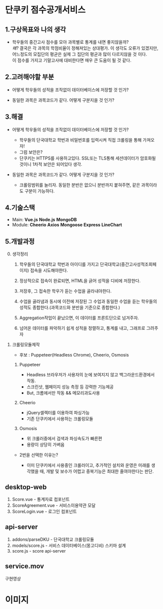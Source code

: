 # 단쿠키 점수공개서비스


1.구상목표와 나의 생각
--------
- 학우들의 중간고사 점수를 모아 과목별로 통계를 내면 좋지않을까?<br>
*왜?* 결국은 각 과목의 학점비율이 정해져있는 상대평가. 이 생각도 오류가 있겠지만,<br>
어느정도의 모집단의 평균은 실제 그 집단의 평균과 많이 다르지않을 것 이다.<br>
이 점수를 가지고 기말고사에 대비한다면 매우 큰 도움이 될 것 같다.


2.고려해야할 부분
-------
- 어떻게 학우들의 성적을 조작없이 데이터베이스에 저장할 것 인가?

- 동일한 과목은 과목코드가 같다. 어떻게 구분지을 것 인가?

3.해결
--------
+ 어떻게 학우들의 성적을 조작없이 데이터베이스에 저장할 것 인가?
    - 학우들의 단국대학교 학번과 비밀번호를 입력시켜 직접 크롤링을 통해 가져오자!
    - 그럼 보안은?
    - 단쿠키는 HTTPS를 사용하고있다. SSL또는 TLS통해 세션데이터가 암호화될 것이니 1차적 보안은 되어있다 생각.
    
    
+ 동일한 과목은 과목코드가 같다. 어떻게 구분지을 것 인가?
    - 크롤링범위를 늘리자. 동일한 분반은 없으니 분반까지 붙혀주면, 같은 과목이라도 구분이 가능하다.
    

4.기술스택
----------
- Main: **Vue.js** **Node.js** **MongoDB**
- Module: **Cheerio** **Axios** **Mongoose** **Express** **LineChart** 

5.개발과정
-----
0. 생각정리
    1. 학우들의 단국대학교 학번과 아이디를 가지고 단국대학교(중간고사성적조회페이지) 접속을 시도해야한다.
    2. 정상적으로 접속이 완료되면, HTML을 긁어 성적을 디비에 저장한다.
    3. 저장후, 그 접속한 학우가 듣는 수업을 골라내야한다.
    4. 수업을 골라냄과 동시에 이전에 저장된 그 수업과 동일한 수업을 듣는 학우들의 성적도 종합한다.(과목코드와 분반을 기준으로 종합한다.)
    5. Aggregation작업이 끝났으면, 이 데이터를 프론트단으로 넘겨주자.
    
    6. 넘어온 데이터를 파악하기 쉽게 성적을 정렬하고, 통계를 내고, 그래프로 그려주자

1. 크롤링모듈제작

    - 후보 : Puppeteer(Headless Chrome), Cheerio, Osmosis
    
    1. Puppeteer
    
        - Headless 브라우저가 사용자의 눈에 보여지지 않고 백그라운드환경에서 작동.
        - 스크린샷, 웹페이지 성능 측정 등 강력한 기능제공
        - But, 크롬에서만 작동 && 메모리과도사용
        
    2. Cheerio
    
        - jQuery셀렉터를 이용하여 파싱가능
        - 기존 단쿠키에서 사용하는 크롤링모듈
    
    3. Osmosis
        - 위 크롤러중에서 검색과 파싱속도가 빠른편
        - 용량이 상당히 가벼움

    - 2번을 선택한 이유는?
    
        - 이미 단쿠키에서 사용중인 크롤러이고, 추가적인 설치와 운영은 미래를 생각했을 때, 개발 및 보수가 어렵고 중복기능은 최대한 줄여야한다는 판단.

        
        

desktop-web
------
1. Score.vue - 통계자료 컴포넌트
2. ScoreAgreement.vue - 서비스이용약관 모달
3. ScoreLogin.vue - 로그인 컴포넌트


api-server
------
1. addons/parseDKU - 단국대학교 크롤링모듈
2. models/score.js - 서비스 데이터베이스(몽고디비) 스키마 설계
3. score.js - score api-server

service.mov
------
구현영상

# 이미지
